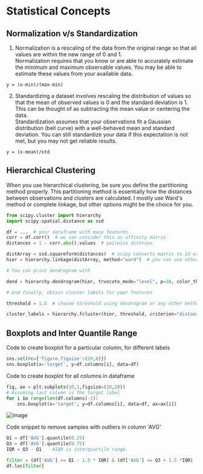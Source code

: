 # Statistical Concepts

## Normalization v/s Standardization
1. Normalization is a rescaling of the data from the original range so that all values are within the new range of 0 and 1. <br>
Normalization requires that you know or are able to accurately estimate the minimum and maximum observable values. You may be able to estimate these values from your available data.
```
y = (x-min)/(max-min)
```
2. Standardizing a dataset involves rescaling the distribution of values so that the mean of observed values is 0 and the standard deviation is 1.
This can be thought of as subtracting the mean value or centering the data. <br>
Standardization assumes that your observations fit a Gaussian distribution (bell curve) with a well-behaved mean and standard deviation. You can still standardize your data if this expectation is not met, but you may not get reliable results.
```
y = (x-mean)/std
```

## Hierarchical Clustering
When you use hierarchical clustering, be sure you define the partitioning method properly. This partitioning method is essentially how the distances between observations and clusters are calculated. I mostly use Ward's method or complete linkage, but other options might be the choice for you.

```python
from scipy.cluster import hierarchy
import scipy.spatial.distance as ssd

df = ...  # your dataframe with many features
corr = df.corr()  # we can consider this as affinity matrix
distances = 1 - corr.abs().values  # pairwise distnces

distArray = ssd.squareform(distances)  # scipy converts matrix to 1d array
hier = hierarchy.linkage(distArray, method="ward")  # you can use other methods

# You can print dendrogram with

dend = hierarchy.dendrogram(hier, truncate_mode="level", p=30, color_threshold=1.5)

# And finally, obtain cluster labels for your features

threshold = 1.5  # choose threshold using dendrogram or any other method (e.g. quantile or desired number of features)

cluster_labels = hierarchy.fcluster(hier, threshold, criterion="distance")
```

## Boxplots and Inter Quantile Range
Code to create boxplot for a particular column, for different labels
```python
sns.set(rc={'figure.figsize':(20,8)})
sns.boxplot(x='target', y=df.columns[i], data=df)
```
Code to create boxplot for all columns in dataframe
```python
fig, ax = plt.subplots(10,1,figsize=(20,20))
# Assuming last column is the target label
for i in range(len(df.columns)-1):
    sns.boxplot(x='target', y=df.columns[i], data=df, ax=ax[i])
```
![image](https://user-images.githubusercontent.com/33158202/128505131-0b5630aa-0c4d-4115-837a-475510df3e15.png)

Code snippet to remove samples with outliers in column 'AVG'
```python
Q1 = df['AVG'].quantile(0.25)
Q3 = df['AVG'].quantile(0.75)
IQR = Q3 - Q1    #IQR is interquartile range. 

filter = (df['AVG'] >= Q1 - 1.5 * IQR) & (df['AVG'] <= Q3 + 1.5 *IQR)
df.loc[filter]  
```
